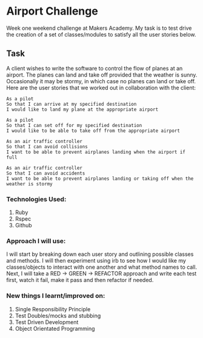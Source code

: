 Airport Challenge
=================

Week one weekend challenge at Makers Academy. My task is to test drive the creation of a set of classes/modules to satisfy all the user stories below.

Task
-----

A client wishes to write the software to control the flow of planes at an airport. The planes can land and take off provided that the weather is sunny. Occasionally it may be stormy, in which case no planes can land or take off.  Here are the user stories that we worked out in collaboration with the client:

```
As a pilot
So that I can arrive at my specified destination
I would like to land my plane at the appropriate airport

As a pilot
So that I can set off for my specified destination
I would like to be able to take off from the appropriate airport

As an air traffic controller
So that I can avoid collisions
I want to be able to prevent airplanes landing when the airport if full

As an air traffic controller
So that I can avoid accidents
I want to be able to prevent airplanes landing or taking off when the weather is stormy
```

### Technologies Used:

1. Ruby
2. Rspec
3. Github

### Approach I will use:
I will start by breaking down each user story and outlining possible classes and methods. I will then experiment using irb to see how I would like my classes/objects to interact with one another and what method names to call. Next, I will take a RED -> GREEN -> REFACTOR approach and write each test first, watch it fail, make it pass and then refactor if needed.

### New things I learnt/improved on:

1. Single Responsibility Principle
2. Test Doubles/mocks and stubbing
3. Test Driven Development
4. Object Orientated Programming
